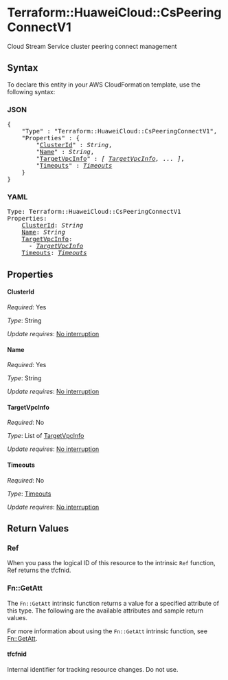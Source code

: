 # Terraform::HuaweiCloud::CsPeeringConnectV1

Cloud Stream Service cluster peering connect management

## Syntax

To declare this entity in your AWS CloudFormation template, use the following syntax:

### JSON

<pre>
{
    "Type" : "Terraform::HuaweiCloud::CsPeeringConnectV1",
    "Properties" : {
        "<a href="#clusterid" title="ClusterId">ClusterId</a>" : <i>String</i>,
        "<a href="#name" title="Name">Name</a>" : <i>String</i>,
        "<a href="#targetvpcinfo" title="TargetVpcInfo">TargetVpcInfo</a>" : <i>[ <a href="targetvpcinfo.md">TargetVpcInfo</a>, ... ]</i>,
        "<a href="#timeouts" title="Timeouts">Timeouts</a>" : <i><a href="timeouts.md">Timeouts</a></i>
    }
}
</pre>

### YAML

<pre>
Type: Terraform::HuaweiCloud::CsPeeringConnectV1
Properties:
    <a href="#clusterid" title="ClusterId">ClusterId</a>: <i>String</i>
    <a href="#name" title="Name">Name</a>: <i>String</i>
    <a href="#targetvpcinfo" title="TargetVpcInfo">TargetVpcInfo</a>: <i>
      - <a href="targetvpcinfo.md">TargetVpcInfo</a></i>
    <a href="#timeouts" title="Timeouts">Timeouts</a>: <i><a href="timeouts.md">Timeouts</a></i>
</pre>

## Properties

#### ClusterId

_Required_: Yes

_Type_: String

_Update requires_: [No interruption](https://docs.aws.amazon.com/AWSCloudFormation/latest/UserGuide/using-cfn-updating-stacks-update-behaviors.html#update-no-interrupt)

#### Name

_Required_: Yes

_Type_: String

_Update requires_: [No interruption](https://docs.aws.amazon.com/AWSCloudFormation/latest/UserGuide/using-cfn-updating-stacks-update-behaviors.html#update-no-interrupt)

#### TargetVpcInfo

_Required_: No

_Type_: List of <a href="targetvpcinfo.md">TargetVpcInfo</a>

_Update requires_: [No interruption](https://docs.aws.amazon.com/AWSCloudFormation/latest/UserGuide/using-cfn-updating-stacks-update-behaviors.html#update-no-interrupt)

#### Timeouts

_Required_: No

_Type_: <a href="timeouts.md">Timeouts</a>

_Update requires_: [No interruption](https://docs.aws.amazon.com/AWSCloudFormation/latest/UserGuide/using-cfn-updating-stacks-update-behaviors.html#update-no-interrupt)

## Return Values

### Ref

When you pass the logical ID of this resource to the intrinsic `Ref` function, Ref returns the tfcfnid.

### Fn::GetAtt

The `Fn::GetAtt` intrinsic function returns a value for a specified attribute of this type. The following are the available attributes and sample return values.

For more information about using the `Fn::GetAtt` intrinsic function, see [Fn::GetAtt](https://docs.aws.amazon.com/AWSCloudFormation/latest/UserGuide/intrinsic-function-reference-getatt.html).

#### tfcfnid

Internal identifier for tracking resource changes. Do not use.

